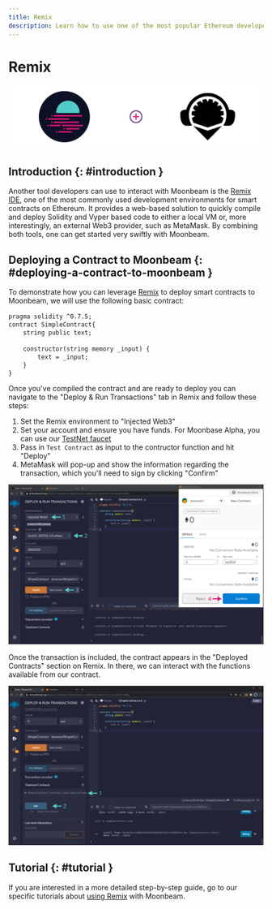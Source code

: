 ```yaml
---
title: Remix
description: Learn how to use one of the most popular Ethereum developer tools, the Remix IDE, to interact with Moonbeam.
---
```


# Remix

![Intro diagram](/images/integrations/integrations-remix-banner.png)

## Introduction {: #introduction } 

Another tool developers can use to interact with Moonbeam is the [Remix IDE](https://remix.ethereum.org/), one of the most commonly used development environments for smart contracts on Ethereum. It provides a web-based solution to quickly compile and deploy Solidity and Vyper based code to either a local VM or, more interestingly, an external Web3 provider, such as MetaMask. By combining both tools, one can get started very swiftly with Moonbeam.

## Deploying a Contract to Moonbeam {: #deploying-a-contract-to-moonbeam } 

To demonstrate how you can leverage [Remix](https://remix.ethereum.org/) to deploy smart contracts to Moonbeam, we will use the following basic contract:

```solidity
pragma solidity ^0.7.5;
contract SimpleContract{
    string public text;
    
    constructor(string memory _input) {
        text = _input;
    }
}
```

Once you've compiled the contract and are ready to deploy you can navigate to the "Deploy & Run Transactions" tab in Remix and follow these steps:

1. Set the Remix environment to "Injected Web3"
2. Set your account and ensure you have funds. For Moonbase Alpha, you can use our [TestNet faucet](/builders/getting-started/moonbase-alpha/#discord-mission-control/)
3. Pass in `Test Contract` as input to the contructor function and hit "Deploy"
4. MetaMask will pop-up and show the information regarding the transaction, which you'll need to sign by clicking "Confirm"

![Deploying Contract](/images/remix/integrations-remix-1.png)

Once the transaction is included, the contract appears in the "Deployed Contracts" section on Remix. In there, we can interact with the functions available from our contract.

![Interact with Contract](/images/remix/integrations-remix-2.png)

## Tutorial {: #tutorial } 

If you are interested in a more detailed step-by-step guide, go to our specific tutorials about [using Remix](/tutorials/local-node/using-remix/) with Moonbeam.